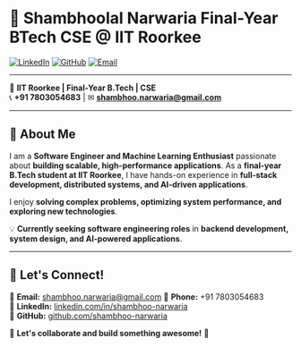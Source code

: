 # 👋 Shambhoolal Narwaria Final-Year BTech CSE @ IIT Roorkee 

[![LinkedIn](https://img.shields.io/badge/LinkedIn-Connect-blue?logo=linkedin)](https://www.linkedin.com/in/shambhoo-narwaria/) [![GitHub](https://img.shields.io/badge/GitHub-View%20Profile-black?logo=github)](https://github.com/shambhoo-narwaria) [![Email](https://img.shields.io/badge/Email-Contact-red?logo=gmail)](mailto:shambhoo.narwaria@gmail.com) 

---

📍 **IIT Roorkee | Final-Year B.Tech | CSE**  
📞 **+91 7803054683** | ✉ **shambhoo.narwaria@gmail.com**  

---

## 🚀 About Me  
I am a **Software Engineer and Machine Learning Enthusiast** passionate about **building scalable, high-performance applications**. As a **final-year B.Tech student at IIT Roorkee**, I have hands-on experience in **full-stack development, distributed systems, and AI-driven applications**.  

I enjoy **solving complex problems, optimizing system performance, and exploring new technologies**.  

💡 **Currently seeking software engineering roles** in **backend development, system design, and AI-powered applications**.  

---

## 🤝 Let's Connect!  

📩 **Email:** shambhoo.narwaria@gmail.com 
📱 **Phone:** +91 7803054683  
🔗 **LinkedIn:** [linkedin.com/in/shambhoo-narwaria](https://linkedin.com/in/shambhoo-narwaria)  
🐙 **GitHub:** [github.com/shambhoo-narwaria](https://github.com/shambhoo-narwaria)  

💬 **Let's collaborate and build something awesome!** 🚀  
